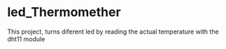 # led_Thermomether
This project, turns diferent led by reading the actual temperature with the dht11 module
